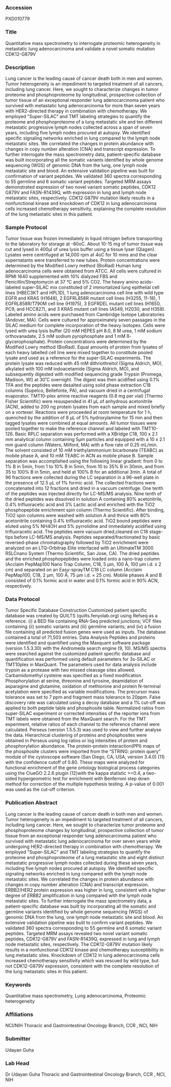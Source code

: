 ### Accession
PXD010779

### Title
Quantitative mass spectrometry to interrogate proteomic heterogeneity in metastatic lung adenocarcinoma and validate a novel somatic mutation CDK12-G879V

### Description
Lung cancer is the leading cause of cancer death both in men and women. Tumor heterogeneity is an impediment to targeted treatment of all cancers, including lung cancer. Here, we sought to characterize changes in tumor proteome and phosphoproteome by longitudinal, prospective collection of tumor tissue of an exceptional responder lung adenocarcinoma patient who survived with metastatic lung adenocarcinoma for more than seven years with HER2-directed therapy in combination with chemotherapy. We employed “Super-SILAC” and TMT labeling strategies to quantify the proteome and phosphoproteome of a lung metastatic site and ten different metastatic progressive lymph nodes collected across a span of seven years, including five lymph nodes procured at autopsy. We identified specific signaling networks enriched in lung compared to the lymph node metastatic sites. We correlated the changes in protein abundance with changes in copy number alteration (CNA) and transcript expression. To further interrogate the mass spectrometry data, patient-specific database was built incorporating all the somatic variants identified by whole genome sequencing (WGS) of genomic DNA from the lung, one lymph node metastatic site and blood. An extensive validation pipeline was built for confirmation of variant peptides. We validated 360 spectra corresponding to 55 germline and 6 somatic variant peptides. Targeted MRM assays demonstrated expression of two novel variant somatic peptides, CDK12 G879V and FASN-R1439Q, with expression in lung and lymph node metastatic sites, respectively. CDK12 G879V mutation likely results in a nonfunctional kinase and knockdown of CDK12 in lung adenocarcinoma cells increased chemotherapy sensitivity, explaining the complete resolution of the lung metastatic sites in this patient.

### Sample Protocol
Tumor tissue was frozen immediately in liquid nitrogen before transporting to the laboratory for storage at -80oC. About 10-15 mg of tumor tissue was cut and lysed in 400µl of urea lysis buffer using a tissue lyser (Qiagen). Lysates were centrifuged at 14,000 rpm at 4oC for 10 mins and the clear supernatants were transferred to new tubes. Protein concentrations were determined by the Modified Lowry method (BioRad) Human lung adenocarcinoma cells were obtained from ATCC. All cells were cultured in RPMI 1640 supplemented with 10% dialyzed FBS and Penicillin/Streptomycin at 37 °C and 5% CO2. The heavy amino acids-labeled super-SILAC mix constituted of 2 immortalized lung epithelial cell lines (HBEC3KT and HPL1D), 1 lung adenocarcinoma cell line with wild type EGFR and KRAS (H1648), 2 EGFRL858R mutant cell lines (H3255, 11-18), 1 EGFRL858R/T790M cell line (H1975), 3 EGFRDEL mutant cell lines (H1650, PC9, and HCC827), and 3 KRAS mutant cell lines (A549, H2030, and H358). Labeled amino acids were purchased from Cambridge Isotope Laboratories (Andover, MA). Cells were cultured for approximately seven passages in the SILAC medium for complete incorporation of the heavy isotopes. Cells were lysed with urea lysis buffer (20 mM HEPES pH 8.0, 8 M urea, 1 mM sodium orthovanadate, 2.5 mM sodium pyrophosphate and 1 mM ß-glycerophosphate). Protein concentrations were determined by the Modified Lowry method (BioRad). Equal amounts of protein from lysates of each heavy labelled cell line were mixed together to constitute pooled lysate and used as a reference for the super-SILAC experiments. The protein lysate was reduced with 45 mM dithriothreitol (Sigma Aldrich, MO), alkylated with 100 mM iodoacetamide (Sigma Aldrich, MO), and subsequently digested with modified sequencing grade Trypsin (Promega, Madison, WI) at 30˚C overnight. The digest was then acidified using 0.1% TFA and the peptides were desalted using solid phase extraction C18 columns (Supelco, Bellefonte, PA), and vacuum dried in a centrifugal evaporator. TMT10-plex amine reactive reagents (0.8 mg per vial) (Thermo Fisher Scientific) were resuspended in 41 μL of anhydrous acetonitrile (ACN), added to 200 ng protein lysates from each sample and mixed briefly on a vortexer. Reactions were proceeded at room temperature for 1 h, quenched by the addition of 8 μL of 5% hydroxylamine for 15 min and then tagged lysates were combined at equal amounts. All tumor tissues were pooled together to make the reference channel and labeled with TMT10-126. Basic RPLC separation was performed with a XBridge C18, 100 x 2.1 mm analytical column containing 5µm particles and equipped with a 10 x 2.1 mm guard column (Waters, Milford, MA) with a flow rate of 0.25 mL/min. The solvent consisted of 10 mM triethylammonium bicarbonate (TEABC) as mobile phase A, and 10 mM TEABC in ACN as mobile phase B. Sample separation was accomplished using the following linear gradient: from 0 to 1% B in 5min, from 1 to 10% B in 5min, from 10 to 35% B in 30min, and from 35 to 100% B in 5min, and held at 100% B for an additional 3min. A total of 96 fractions were collected during the LC separation in a 96-well plate in the presence of 12.5 µL of 1% formic acid. The collected fractions were concatenated into 12 fractions and dried in a vacuum centrifuge. One tenth of the peptides was injected directly for LC-MS/MS analysis. Nine tenth of the dried peptides was dissolved in solution A containing 80% acetonitrile, 0.4% trifluoracetic acid and 3% Lactic acid and enriched with the TiO2 phosphopeptide enrichment spin column (Thermo Scientific). After binding, TiO2 spin columns were washed with solution A and thrice with 80% acetonitrile containing 0.4% trifluoracetic acid. TiO2 bound peptides were eluted using 5% NH4OH and 5% pyrrolidine and immediately acidified using trifluoracetic acid. The peptides were vacuum dried,cleaned on C18 stage-tips before LC-MS/MS analysis. Peptides separated/fractionated by basic reversed-phase chromatography followed by TiO2 enrichment were analyzed on an LTQ-Orbitrap Elite interfaced with an UltimateTM 3000 RSLCnano System (Thermo Scientific, San Jose, CA). The dried peptides and the enriched phosphopeptides were loaded onto a nano-trap column (Acclaim PepMap100 Nano Trap Column, C18, 5 µm, 100 Å, 100 µm i.d. x 2 cm) and separated on an Easy-sprayTM C18 LC column (Acclaim PepMap100, C18, 2 μm, 100 Å, 75 μm i.d. × 25 cm). Mobile phases A and B consisted of 0.1% formic acid in water and 0.1% formic acid in 90% ACN, respectively.

### Data Protocol
Tumor Specific Database Construction Customized patient specific database was created by QUILTS (quilts.fenyolab.org) using Refseq as a reference. (i) a BED file containing RNA-Seq predicted junctions; VCF files containing (ii) somatic variants and (iii) germline variants; and (iv) a fusion file containing all predicted fusion genes were used as inputs. The database contained a total of 71,503 entries. Data Analysis Peptides and proteins were identified and quantified using the Maxquant software package (version 1.5.3.30) with the Andromeda search engine (9, 10). MS/MS spectra were searched against the customized patient specific database and quantification was performed using default parameters for 3s-SILAC or TMT10plex in MaxQuant. The parameters used for data analysis include trypsin as a protease with two missed cleavage sites allowed. Carbamidomethyl cysteine was specified as a fixed modification. Phosphorylation at serine, threonine and tyrosine, deamidation of asparagine and glutamine, oxidation of methionine and protein N-terminal acetylation were specified as variable modifications. The precursor mass tolerance was set to 7 ppm and fragment mass tolerance to 20ppm. False discovery rate was calculated using a decoy database and a 1% cut-off was applied to both peptide table and phosphosite table. Normalized ratios from super-SILAC experiment or corrected intensities of the reporter ions from TMT labels were obtained from the MaxQuant search. For the TMT experiment, relative ratios of each channel to the reference channel were calculated. Perseus (version 1.5.5.3) was used to view and further analyse the data. Hierarchical clustering of proteins and phosphosites were obtained in Perseus using log ratios or log intensities of protein and phosphorylation abundance. The protein-protein interaction(PPI) maps of the phosphosite clusters were imported from the “STRING: protein query” module of the cystoscope software (San Diego, CA, USA, version 3.4.0) (11) with the confidence cutoff of 0.80. These maps were analyzed for functional enrichment of the gene ontology biological process categories using the ClueGO 2.2.6 plugin (12)with the kappa statistic >=0.4, a two-sided hypergeometric test for enrichment with Benferroni step down method for correction of the multiple hypothesis testing. A p-value of 0.001 was used as the cut-off criterion.

### Publication Abstract
Lung cancer is the leading cause of cancer death in both men and women. Tumor heterogeneity is an impediment to targeted treatment of all cancers, including lung cancer. Here, we sought to characterize tumor proteome and phosphoproteome changes by longitudinal, prospective collection of tumor tissue from an exceptional responder lung adenocarcinoma patient who survived with metastatic lung adenocarcinoma for over seven years while undergoing HER2-directed therapy in combination with chemotherapy. We employed "Super-SILAC" and TMT labeling strategies to quantify the proteome and phosphoproteome of a lung metastatic site and eight distinct metastatic progressive lymph nodes collected during these seven years, including five lymph nodes procured at autopsy. We identified specific signaling networks enriched in lung compared with the lymph node metastatic sites. We correlated the changes in protein abundance with changes in copy number alteration (CNA) and transcript expression. ERBB2/HER2 protein expression was higher in lung, consistent with a higher degree of <i>ERBB2</i> amplification in lung compared with the lymph node metastatic sites. To further interrogate the mass spectrometry data, a patient-specific database was built by incorporating all the somatic and germline variants identified by whole genome sequencing (WGS) of genomic DNA from the lung, one lymph node metastatic site and blood. An extensive validation pipeline was built to confirm variant peptides. We validated 360 spectra corresponding to 55 germline and 6 somatic variant peptides. Targeted MRM assays revealed two novel variant somatic peptides, CDK12-G879V and FASN-R1439Q, expressed in lung and lymph node metastatic sites, respectively. The CDK12-G879V mutation likely results in a nonfunctional CDK12 kinase and chemotherapy susceptibility in lung metastatic sites. Knockdown of CDK12 in lung adenocarcinoma cells increased chemotherapy sensitivity which was rescued by wild type, but not CDK12-G879V expression, consistent with the complete resolution of the lung metastatic sites in this patient.

### Keywords
Quantitative mass spectrometry, Lung adenocarcinoma, Proteomic heterogeneity

### Affiliations
NCI/NIH
Thoracic and Gastrointestinal Oncology Branch, CCR , NCI, NIH

### Submitter
Udayan Guha

### Lab Head
Dr Udayan Guha
Thoracic and Gastrointestinal Oncology Branch, CCR , NCI, NIH


